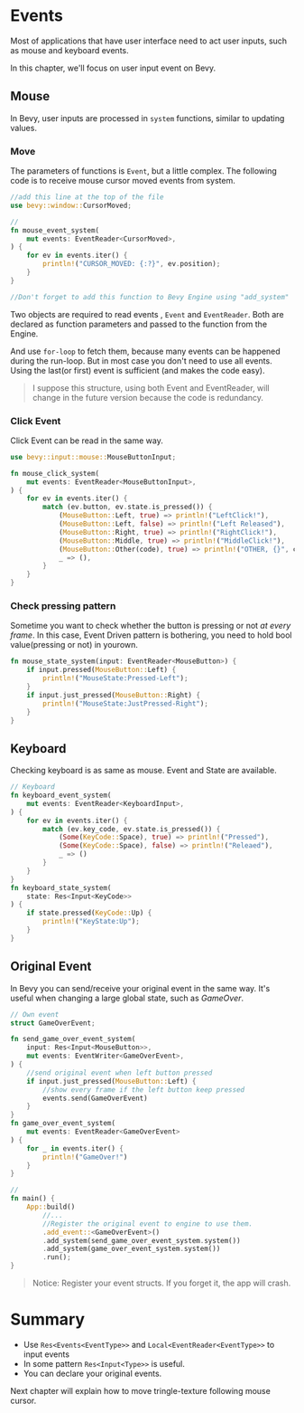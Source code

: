 # Events

Most of applications that have user interface need to act user inputs, such as mouse and keyboard events.

In this chapter, we'll focus on user input event on Bevy.

## Mouse

In Bevy, user inputs are processed in `system` functions, similar to updating values.

### Move

The parameters of functions is `Event`, but a little complex. The following code is to receive mouse cursor moved events from system.

```rust
//add this line at the top of the file
use bevy::window::CursorMoved;

//
fn mouse_event_system(
    mut events: EventReader<CursorMoved>,
) {
    for ev in events.iter() {
        println!("CURSOR_MOVED: {:?}", ev.position);
    }
}

//Don't forget to add this function to Bevy Engine using "add_system"
```

Two objects are required to read events , `Event` and `EventReader`. Both are declared as function parameters and passed to the function from the Engine.

And use `for-loop` to fetch them, because many events can be happened during the run-loop. But in most case you don't need to use all events. Using the last(or first) event is sufficient (and makes the code easy).

> I suppose this structure, using both Event and EventReader, will change in the future version because the code is redundancy.

### Click Event

Click Event can be read in the same way.

```rust
use bevy::input::mouse::MouseButtonInput;

fn mouse_click_system(
    mut events: EventReader<MouseButtonInput>,
) {
    for ev in events.iter() {
        match (ev.button, ev.state.is_pressed()) {
            (MouseButton::Left, true) => println!("LeftClick!"),
            (MouseButton::Left, false) => println!("Left Released"),
            (MouseButton::Right, true) => println!("RightClick!"),
            (MouseButton::Middle, true) => println!("MiddleClick!"),
            (MouseButton::Other(code), true) => println!("OTHER, {}", code),
            _ => (),
        }
    }
}
```

### Check pressing pattern

Sometime you want to check whether the button is pressing or not *at every frame*. In this case, Event Driven pattern is bothering, you need to hold bool value(pressing or not) in yourown.

```rust
fn mouse_state_system(input: EventReader<MouseButton>) {
    if input.pressed(MouseButton::Left) {
        println!("MouseState:Pressed-Left");
    }
    if input.just_pressed(MouseButton::Right) {
        println!("MouseState:JustPressed-Right");
    }
}
```

## Keyboard

Checking keyboard is as same as mouse. Event and State are available. 

```rust
// Keyboard
fn keyboard_event_system(
    mut events: EventReader<KeyboardInput>,
) {
    for ev in events.iter() {
        match (ev.key_code, ev.state.is_pressed()) {
            (Some(KeyCode::Space), true) => println!("Pressed"),
            (Some(KeyCode::Space), false) => println!("Releaed"),
            _ => ()
        }
    }
}
fn keyboard_state_system(
    state: Res<Input<KeyCode>>
) {
    if state.pressed(KeyCode::Up) {
        println!("KeyState:Up");
    }
}
```

## Original Event

In Bevy you can send/receive your original event in the same way. It's useful when changing a large global state, such as *GameOver*.

```rust
// Own event
struct GameOverEvent;

fn send_game_over_event_system(
    input: Res<Input<MouseButton>>,
    mut events: EventWriter<GameOverEvent>,
) {
    //send original event when left button pressed
    if input.just_pressed(MouseButton::Left) {
        //show every frame if the left button keep pressed
        events.send(GameOverEvent)
    }
}
fn game_over_event_system(
    mut events: EventReader<GameOverEvent>
) {
    for _ in events.iter() {
        println!("GameOver!")
    }
}

//
fn main() {
    App::build()
        //...
        //Register the original event to engine to use them.
        .add_event::<GameOverEvent>()
        .add_system(send_game_over_event_system.system())
        .add_system(game_over_event_system.system())
        .run();
}
```

> Notice: Register your event structs. If you forget it, the app will crash.

# Summary

* Use `Res<Events<EventType>>` and `Local<EventReader<EventType>>` to input events
* In some pattern `Res<Input<Type>>` is useful. 
* You can declare your original events.

Next chapter will explain how to move tringle-texture following mouse cursor.

